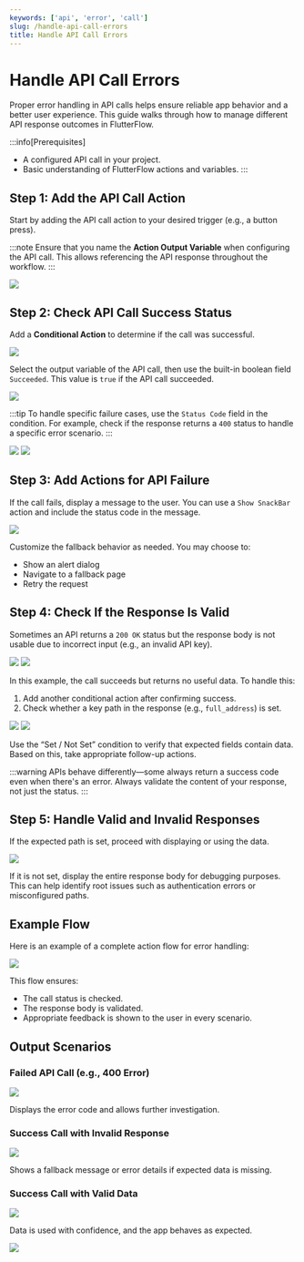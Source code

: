 ```yaml
---
keywords: ['api', 'error', 'call']
slug: /handle-api-call-errors
title: Handle API Call Errors
---
```


# Handle API Call Errors

Proper error handling in API calls helps ensure reliable app behavior and a better user experience. This guide walks through how to manage different API response outcomes in FlutterFlow.

:::info[Prerequisites]
- A configured API call in your project.
- Basic understanding of FlutterFlow actions and variables.
:::

## Step 1: Add the API Call Action

Start by adding the API call action to your desired trigger (e.g., a button press).

:::note
Ensure that you name the **Action Output Variable** when configuring the API call. This allows referencing the API response throughout the workflow.
:::

![](../assets/20250430121338595755.png)

## Step 2: Check API Call Success Status

Add a **Conditional Action** to determine if the call was successful.

![](../assets/20250430121338981199.png)

Select the output variable of the API call, then use the built-in boolean field `Succeeded`. This value is `true` if the API call succeeded.

![](../assets/20250430121339304862.png)

:::tip
To handle specific failure cases, use the `Status Code` field in the condition. For example, check if the response returns a `400` status to handle a specific error scenario.
:::

![](../assets/20250430121339561161.png)
![](../assets/20250430121339880626.png)

## Step 3: Add Actions for API Failure

If the call fails, display a message to the user. You can use a `Show SnackBar` action and include the status code in the message.

![](../assets/20250430121340184264.png)

Customize the fallback behavior as needed. You may choose to:
- Show an alert dialog
- Navigate to a fallback page
- Retry the request

## Step 4: Check If the Response Is Valid

Sometimes an API returns a `200 OK` status but the response body is not usable due to incorrect input (e.g., an invalid API key).

![](../assets/20250430121340477997.png)
![](../assets/20250430121340819210.png)

In this example, the call succeeds but returns no useful data. To handle this:

1. Add another conditional action after confirming success.
2. Check whether a key path in the response (e.g., `full_address`) is set.

![](../assets/20250430121341094142.png)
![](../assets/20250430121341370572.png)

Use the “Set / Not Set” condition to verify that expected fields contain data. Based on this, take appropriate follow-up actions.

:::warning
APIs behave differently—some always return a success code even when there's an error. Always validate the content of your response, not just the status.
:::

## Step 5: Handle Valid and Invalid Responses

If the expected path is set, proceed with displaying or using the data.

![](../assets/20250430121341663566.png)

If it is not set, display the entire response body for debugging purposes. This can help identify root issues such as authentication errors or misconfigured paths.

## Example Flow

Here is an example of a complete action flow for error handling:

![](../assets/20250430121341984539.png)

This flow ensures:
- The call status is checked.
- The response body is validated.
- Appropriate feedback is shown to the user in every scenario.

## Output Scenarios

### Failed API Call (e.g., 400 Error)

![](../assets/20250430121342448092.png)

Displays the error code and allows further investigation.

### Success Call with Invalid Response

![](../assets/20250430121342680195.png)

Shows a fallback message or error details if expected data is missing.

### Success Call with Valid Data

![](../assets/20250430121342877952.png)

Data is used with confidence, and the app behaves as expected.

![](../assets/20250430121343302322.gif)
